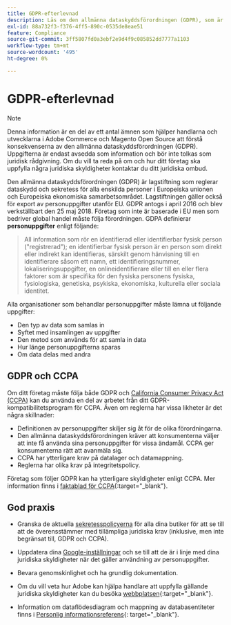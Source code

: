 ```yaml
---
title: GDPR-efterlevnad
description: Läs om den allmänna dataskyddsförordningen (GDPR), som är en lagstiftning som reglerar dataskydd och sekretess för alla enskilda personer i EU och EES.
exl-id: 88a732f3-f376-4ff5-890c-0535de8eae51
feature: Compliance
source-git-commit: 3ff5807fd0a3ebf2e9d4f9c085852dd7777a1103
workflow-type: tm+mt
source-wordcount: '495'
ht-degree: 0%

---
```


# GDPR-efterlevnad

>[!NOTE]
>
>Denna information är en del av ett antal ämnen som hjälper handlarna och utvecklarna i Adobe Commerce och Magento Open Source att förstå konsekvenserna av den allmänna dataskyddsförordningen (GDPR). Uppgifterna är endast avsedda som information och bör inte tolkas som juridisk rådgivning. Om du vill ta reda på om och hur ditt företag ska uppfylla några juridiska skyldigheter kontaktar du ditt juridiska ombud.

Den allmänna dataskyddsförordningen (GDPR) är lagstiftning som reglerar dataskydd och sekretess för alla enskilda personer i Europeiska unionen och Europeiska ekonomiska samarbetsområdet. Lagstiftningen gäller också för export av personuppgifter utanför EU. GDPR antogs i april 2016 och blev verkställbart den 25 maj 2018. Företag som inte är baserade i EU men som bedriver global handel måste följa förordningen. GDPA definierar **personuppgifter** enligt följande:

>All information som rör en identifierad eller identifierbar fysisk person (&quot;registrerad&quot;); en identifierbar fysisk person är en person som direkt eller indirekt kan identifieras, särskilt genom hänvisning till en identifierare såsom ett namn, ett identifieringsnummer, lokaliseringsuppgifter, en onlineidentifierare eller till en eller flera faktorer som är specifika för den fysiska personens fysiska, fysiologiska, genetiska, psykiska, ekonomiska, kulturella eller sociala identitet.

Alla organisationer som behandlar personuppgifter måste lämna ut följande uppgifter:

- Den typ av data som samlas in
- Syftet med insamlingen av uppgifter
- Den metod som används för att samla in data
- Hur länge personuppgifterna sparas
- Om data delas med andra

## GDPR och CCPA

Om ditt företag måste följa både GDPR och [California Consumer Privacy Act (CCPA)](../getting-started/compliance-ccpa.md) kan du använda en del av arbetet från ditt GDPR-kompatibilitetsprogram för CCPA. Även om reglerna har vissa likheter är det några skillnader:

- Definitionen av personuppgifter skiljer sig åt för de olika förordningarna.
- Den allmänna dataskyddsförordningen kräver att konsumenterna väljer att inte få använda sina personuppgifter för vissa ändamål. CCPA ger konsumenterna rätt att avanmäla sig.
- CCPA har ytterligare krav på datalager och datamappning.
- Reglerna har olika krav på integritetspolicy.

Företag som följer GDPR kan ha ytterligare skyldigheter enligt CCPA. Mer information finns i [faktablad för CCPA][3]{:target=&quot;_blank&quot;}.

## God praxis

- Granska de aktuella [sekretesspolicyerna](../getting-started/privacy-policy.md) för alla dina butiker för att se till att de överensstämmer med tillämpliga juridiska krav (inklusive, men inte begränsat till, GDPR och CCPA).

- Uppdatera dina [Google-inställningar](../merchandising-promotions/google-tools.md#google-privacy-settings) och se till att de är i linje med dina juridiska skyldigheter när det gäller användning av personuppgifter.

- Bevara genomskinlighet och ha grundlig dokumentation.

- Om du vill veta hur Adobe kan hjälpa handlare att uppfylla gällande juridiska skyldigheter kan du besöka [webbplatsen][1]{:target=&quot;_blank&quot;}.

- Information om dataflödesdiagram och mappning av databasentiteter finns i [Personlig informationsreferens][2]{: target=&quot;_blank&quot;}.

[1]: https://business.adobe.com/privacy/general-data-protection-regulation.html
[2]: https://experienceleague.adobe.com/docs/commerce-operations/security-and-compliance/reference/data-m2.html?lang=sv-SE
[3]: https://oag.ca.gov/system/files/attachments/press_releases/CCPA%20Fact%20Sheet%20%2800000002%29.pdf
